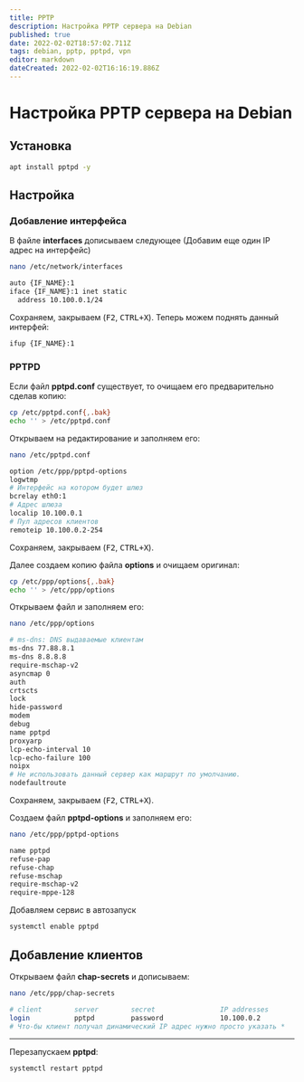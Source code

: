 ```yaml
---
title: PPTP
description: Настройка PPTP сервера на Debian
published: true
date: 2022-02-02T18:57:02.711Z
tags: debian, pptp, pptpd, vpn
editor: markdown
dateCreated: 2022-02-02T16:16:19.886Z
---
```


# Настройка PPTP сервера на Debian
## Установка
```bash
apt install pptpd -y
```
## Настройка
### Добавление интерфейса
В файле **interfaces** дописываем следующее (Добавим еще один IP адрес на интерфейс)
```bash
nano /etc/network/interfaces
```
```bash
auto {IF_NAME}:1
iface {IF_NAME}:1 inet static
  address 10.100.0.1/24
```
Сохраняем, закрываем (<kbd>F2</kbd>, <kbd>CTRL+X</kbd>).
Теперь можем поднять данный интерфей:
```bash
ifup {IF_NAME}:1
```
### PPTPD
Если файл **pptpd.conf** существует, то очищаем его предварительно сделав копию:
```bash
cp /etc/pptpd.conf{,.bak}
echo '' > /etc/pptpd.conf
```
Открываем на редактирование и заполняем его:
```bash
nano /etc/pptpd.conf
```
```bash
option /etc/ppp/pptpd-options
logwtmp
# Интерфейс на котором будет шлюз
bcrelay eth0:1
# Адрес шлюза
localip 10.100.0.1
# Пул адресов клиентов
remoteip 10.100.0.2-254
```
Сохраняем, закрываем (<kbd>F2</kbd>, <kbd>CTRL+X</kbd>).

Далее создаем копию файла **options** и очищаем оригинал:
```bash
cp /etc/ppp/options{,.bak}
echo '' > /etc/ppp/options
```
Открываем файл и заполняем его:
```bash
nano /etc/ppp/options
```
```bash
# ms-dns: DNS выдаваемые клиентам
ms-dns 77.88.8.1
ms-dns 8.8.8.8
require-mschap-v2
asyncmap 0
auth
crtscts
lock
hide-password
modem
debug
name pptpd
proxyarp
lcp-echo-interval 10
lcp-echo-failure 100
noipx
# Не использовать данный сервер как маршрут по умолчанию.
nodefaultroute
```
Сохраняем, закрываем (<kbd>F2</kbd>, <kbd>CTRL+X</kbd>).

Создаем файл **pptpd-options** и заполняем его:
```bash
nano /etc/ppp/pptpd-options
```
```bash
name pptpd
refuse-pap
refuse-chap
refuse-mschap
require-mschap-v2
require-mppe-128
```
Добавляем сервис в автозапуск
```bash
systemctl enable pptpd
```
## Добавление клиентов
Открываем файл **chap-secrets** и дописываем:
```bash
nano /etc/ppp/chap-secrets
```
```bash
# client        server        secret                IP addresses
login           pptpd         password              10.100.0.2
# Что-бы клиент получал динамический IP адрес нужно просто указать *
```

---

Перезапускаем **pptpd**:
```bash
systemctl restart pptpd
```